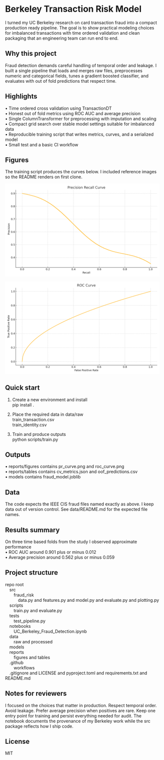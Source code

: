 # Berkeley Transaction Risk Model

I turned my UC Berkeley research on card transaction fraud into a compact production ready pipeline. The goal is to show practical modeling choices for imbalanced transactions with time ordered validation and clean packaging that an engineering team can run end to end.

## Why this project

Fraud detection demands careful handling of temporal order and leakage. I built a single pipeline that loads and merges raw files, preprocesses numeric and categorical fields, tunes a gradient boosted classifier, and evaluates with out of fold predictions that respect time.

## Highlights

• Time ordered cross validation using TransactionDT  
• Honest out of fold metrics using ROC AUC and average precision  
• Single ColumnTransformer for preprocessing with imputation and scaling  
• Compact grid search over stable model settings suitable for imbalanced data  
• Reproducible training script that writes metrics, curves, and a serialized model  
• Small test and a basic CI workflow

## Figures

The training script produces the curves below. I included reference images so the README renders on first clone.

![Precision Recall](reports/figures/pr_curve.png)

![ROC](reports/figures/roc_curve.png)

## Quick start

1. Create a new environment and install  
   pip install .

2. Place the required data in data/raw  
   train_transaction.csv  
   train_identity.csv

3. Train and produce outputs  
   python scripts/train.py

## Outputs

• reports/figures contains pr_curve.png and roc_curve.png  
• reports/tables contains cv_metrics.json and oof_predictions.csv  
• models contains fraud_model.joblib

## Data

The code expects the IEEE CIS fraud files named exactly as above. I keep data out of version control. See data/README.md for the expected file names.

## Results summary

On three time based folds from the study I observed approximate performance  
• ROC AUC around 0.901 plus or minus 0.012  
• Average precision around 0.562 plus or minus 0.059

## Project structure

repo root  
 src  
  fraud_risk  
   data.py and features.py and model.py and evaluate.py and plotting.py  
 scripts  
  train.py and evaluate.py  
 tests  
  test_pipeline.py  
 notebooks  
  UC_Berkeley_Fraud_Detection.ipynb  
 data  
  raw and processed  
 models  
 reports  
  figures and tables  
 .github  
  workflows  
 .gitignore and LICENSE and pyproject.toml and requirements.txt and README.md

## Notes for reviewers

I focused on the choices that matter in production. Respect temporal order. Avoid leakage. Prefer average precision when positives are rare. Keep one entry point for training and persist everything needed for audit. The notebook documents the provenance of my Berkeley work while the src package reflects how I ship code.

## License

MIT
